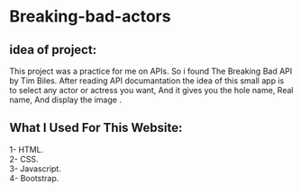 # Breaking-bad-actors
## idea of project:
This project was a practice for me on APIs. So i found The Breaking Bad API by Tim Biles.
After reading API documantation the idea of this small app is to select any actor or actress you want, And it gives you the hole name, Real name, 
And display the image .

## What I Used For This Website:
1- HTML.<br/>
2- CSS.<br/>
3- Javascript.<br/>
4- Bootstrap.<br/>
